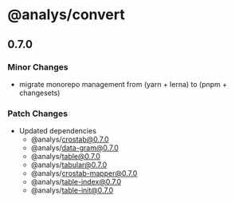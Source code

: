 # @analys/convert

## 0.7.0

### Minor Changes

- migrate monorepo management from (yarn + lerna) to (pnpm + changesets)

### Patch Changes

- Updated dependencies
  - @analys/crostab@0.7.0
  - @analys/data-gram@0.7.0
  - @analys/table@0.7.0
  - @analys/tabular@0.7.0
  - @analys/crostab-mapper@0.7.0
  - @analys/table-index@0.7.0
  - @analys/table-init@0.7.0
